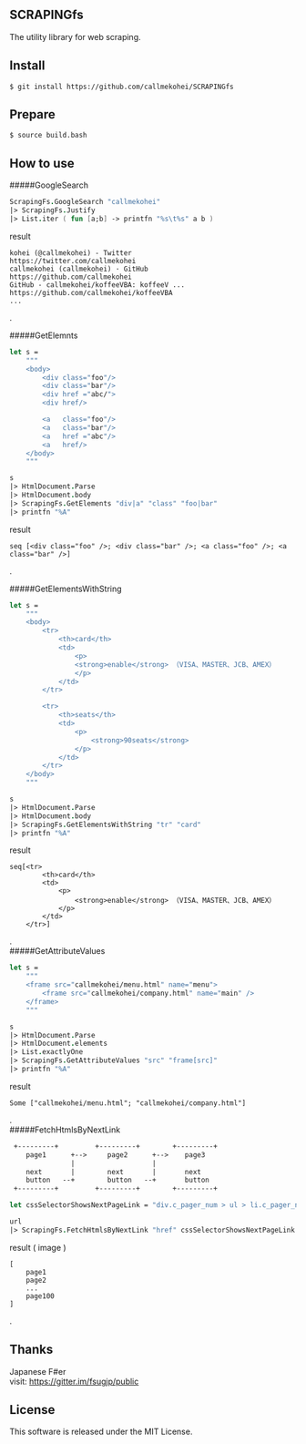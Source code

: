 SCRAPINGfs
---
The utility library for web scraping.

Install
---
```
$ git install https://github.com/callmekohei/SCRAPINGfs
```

Prepare
---
```
$ source build.bash
```

How to use
---
#####GoogleSearch
```fsharp
ScrapingFs.GoogleSearch "callmekohei"
|> ScrapingFs.Justify
|> List.iter ( fun [a;b] -> printfn "%s\t%s" a b )
```
result
```text
kohei (@callmekohei) - Twitter              https://twitter.com/callmekohei
callmekohei (callmekohei) · GitHub          https://github.com/callmekohei
GitHub - callmekohei/koffeeVBA: koffeeV ... https://github.com/callmekohei/koffeeVBA
...
```

.  

#####GetElemnts
```fsharp
let s =
    """
    <body>
        <div class="foo"/>
        <div class="bar"/>
        <div href ="abc/">
        <div href/>

        <a   class="foo"/>
        <a   class="bar"/>
        <a   href ="abc"/>
        <a   href/>
    </body>
    """

s
|> HtmlDocument.Parse
|> HtmlDocument.body
|> ScrapingFs.GetElements "div|a" "class" "foo|bar" 
|> printfn "%A"
```
result
```
seq [<div class="foo" />; <div class="bar" />; <a class="foo" />; <a class="bar" />]
```
.  

#####GetElementsWithString
```fsharp
let s =
    """
    <body>
        <tr>
            <th>card</th>
            <td>
                <p>
                <strong>enable</strong> （VISA、MASTER、JCB、AMEX）
                </p>
            </td>
        </tr>

        <tr>
            <th>seats</th>
            <td>
                <p>
                    <strong>90seats</strong>
                </p>
            </td>
        </tr>
    </body>
    """

s
|> HtmlDocument.Parse
|> HtmlDocument.body
|> ScrapingFs.GetElementsWithString "tr" "card" 
|> printfn "%A"
```
result
```
seq[<tr>
        <th>card</th>
        <td>
            <p>
                <strong>enable</strong> （VISA、MASTER、JCB、AMEX） 
            </p>
        </td>
    </tr>]
```

.  
#####GetAttributeValues
```fsharp
let s =
    """
    <frame src="callmekohei/menu.html" name="menu">
        <frame src="callmekohei/company.html" name="main" />
    </frame>
    """

s
|> HtmlDocument.Parse
|> HtmlDocument.elements
|> List.exactlyOne
|> ScrapingFs.GetAttributeValues "src" "frame[src]"
|> printfn "%A"

```
result
```
Some ["callmekohei/menu.html"; "callmekohei/company.html"]
```


.  
#####FetchHtmlsByNextLink
```fsharp
 +---------+         +---------+        +---------+
    page1      +-->     page2      +-->    page3
               |                   |
    next       |        next       |       next
    button   --+        button   --+       button
 +---------+         +---------+        +---------+
```


```fsharp
let cssSelectorShowsNextPageLink = "div.c_pager_num > ul > li.c_pager_num-next > a"

url
|> ScrapingFs.FetchHtmlsByNextLink "href" cssSelectorShowsNextPageLink
```
result ( image )
```
[
    page1
    page2
    ...
    page100
]

```


.  


Thanks
---
Japanese F#er  
visit: https://gitter.im/fsugjp/public  

License
---
This software is released under the MIT License.

